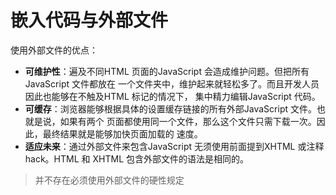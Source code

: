 # 嵌入代码与外部文件

使用外部文件的优点：

- **可维护性**：遍及不同HTML 页面的JavaScript 会造成维护问题。但把所有JavaScript 文件都放在
  一个文件夹中，维护起来就轻松多了。而且开发人员因此也能够在不触及HTML 标记的情况下，
  集中精力编辑JavaScript 代码。
- **可缓存**：浏览器能够根据具体的设置缓存链接的所有外部JavaScript 文件。也就是说，如果有两个
  页面都使用同一个文件，那么这个文件只需下载一次。因此，最终结果就是能够加快页面加载的
  速度。
- **适应未来**：通过外部文件来包含JavaScript 无须使用前面提到XHTML 或注释hack。HTML 和
  XHTML 包含外部文件的语法是相同的。

> 并不存在必须使用外部文件的硬性规定
